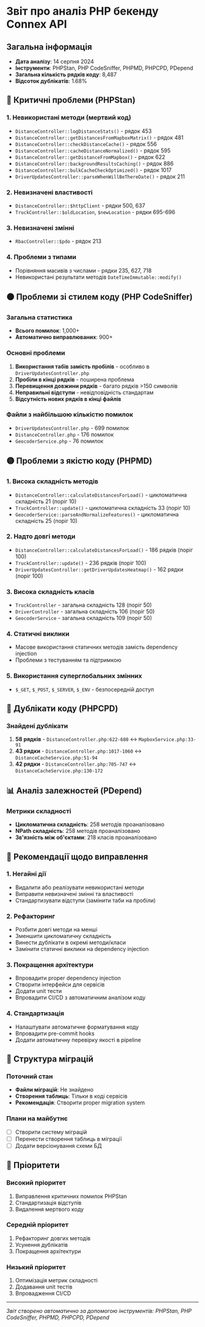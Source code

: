 # Звіт про аналіз PHP бекенду Connex API

## Загальна інформація
- **Дата аналізу**: 14 серпня 2024
- **Інструменти**: PHPStan, PHP CodeSniffer, PHPMD, PHPCPD, PDepend
- **Загальна кількість рядків коду**: 8,487
- **Відсоток дублікатів**: 1.68%

## 🔴 Критичні проблеми (PHPStan)

### 1. Невикористані методи (мертвий код)
- `DistanceController::logDistanceStats()` - рядок 453
- `DistanceController::getDistancesFromMapboxMatrix()` - рядок 481
- `DistanceController::checkDistanceCache()` - рядок 556
- `DistanceController::cacheDistanceNormalized()` - рядок 595
- `DistanceController::getDistanceFromMapbox()` - рядок 622
- `DistanceController::backgroundResultsCaching()` - рядок 886
- `DistanceController::bulkCacheCheckOptimized()` - рядок 1017
- `DriverUpdatesController::parseWhenWillBeThereDate()` - рядок 211

### 2. Невизначені властивості
- `DistanceController::$httpClient` - рядки 500, 637
- `TruckController::$oldLocation`, `$newLocation` - рядки 695-696

### 3. Невизначені змінні
- `RbacController::$pdo` - рядок 213

### 4. Проблеми з типами
- Порівняння масивів з числами - рядки 235, 627, 718
- Невикористані результати методів `DateTimeImmutable::modify()`

## 🟠 Проблеми зі стилем коду (PHP CodeSniffer)

### Загальна статистика
- **Всього помилок**: 1,000+
- **Автоматично виправлюваних**: 900+

### Основні проблеми
1. **Використання табів замість пробілів** - особливо в `DriverUpdatesController.php`
2. **Пробіли в кінці рядків** - поширена проблема
3. **Перевищення довжини рядків** - багато рядків >150 символів
4. **Неправильні відступи** - невідповідність стандартам
5. **Відсутність нових рядків в кінці файлів**

### Файли з найбільшою кількістю помилок
- `DriverUpdatesController.php` - 699 помилок
- `DistanceController.php` - 176 помилок
- `GeocoderService.php` - 76 помилок

## 🟡 Проблеми з якістю коду (PHPMD)

### 1. Висока складність методів
- `DistanceController::calculateDistancesForLoad()` - цикломатична складність 21 (поріг 10)
- `TruckController::update()` - цикломатична складність 33 (поріг 10)
- `GeocoderService::parseAndNormalizeFeatures()` - цикломатична складність 25 (поріг 10)

### 2. Надто довгі методи
- `DistanceController::calculateDistancesForLoad()` - 186 рядків (поріг 100)
- `TruckController::update()` - 236 рядків (поріг 100)
- `DriverUpdatesController::getDriverUpdatesHeatmap()` - 162 рядки (поріг 100)

### 3. Висока складність класів
- `TruckController` - загальна складність 128 (поріг 50)
- `DriverController` - загальна складність 106 (поріг 50)
- `GeocoderService` - загальна складність 109 (поріг 50)

### 4. Статичні виклики
- Масове використання статичних методів замість dependency injection
- Проблеми з тестуванням та підтримкою

### 5. Використання суперглобальних змінних
- `$_GET`, `$_POST`, `$_SERVER`, `$_ENV` - безпосередній доступ

## 🔵 Дублікати коду (PHPCPD)

### Знайдені дублікати
1. **58 рядків** - `DistanceController.php:622-680` ↔ `MapboxService.php:33-91`
2. **43 рядки** - `DistanceController.php:1017-1060` ↔ `DistanceCacheService.php:51-94`
3. **42 рядки** - `DistanceController.php:705-747` ↔ `DistanceCacheService.php:130-172`

## 📊 Аналіз залежностей (PDepend)

### Метрики складності
- **Цикломатична складність**: 258 методів проаналізовано
- **NPath складність**: 258 методів проаналізовано
- **Зв'язність між об'єктами**: 218 класів проаналізовано

## 🚨 Рекомендації щодо виправлення

### 1. Негайні дії
- Видалити або реалізувати невикористані методи
- Виправити невизначені змінні та властивості
- Стандартизувати відступи (замінити таби на пробіли)

### 2. Рефакторинг
- Розбити довгі методи на менші
- Зменшити цикломатичну складність
- Винести дублікати в окремі методи/класи
- Замінити статичні виклики на dependency injection

### 3. Покращення архітектури
- Впровадити proper dependency injection
- Створити інтерфейси для сервісів
- Додати unit тести
- Впровадити CI/CD з автоматичним аналізом коду

### 4. Стандартизація
- Налаштувати автоматичне форматування коду
- Впровадити pre-commit hooks
- Додати автоматичну перевірку якості в pipeline

## 📁 Структура міграцій

### Поточний стан
- **Файли міграцій**: Не знайдено
- **Створення таблиць**: Тільки в коді сервісів
- **Рекомендація**: Створити proper migration system

### Плани на майбутнє
- [ ] Створити систему міграцій
- [ ] Перенести створення таблиць в міграції
- [ ] Додати версіонування схеми БД

## 🎯 Пріоритети

### Високий пріоритет
1. Виправлення критичних помилок PHPStan
2. Стандартизація відступів
3. Видалення мертвого коду

### Середній пріоритет
1. Рефакторинг довгих методів
2. Усунення дублікатів
3. Покращення архітектури

### Низький пріоритет
1. Оптимізація метрик складності
2. Додавання unit тестів
3. Впровадження CI/CD

---

*Звіт створено автоматично за допомогою інструментів: PHPStan, PHP CodeSniffer, PHPMD, PHPCPD, PDepend*
